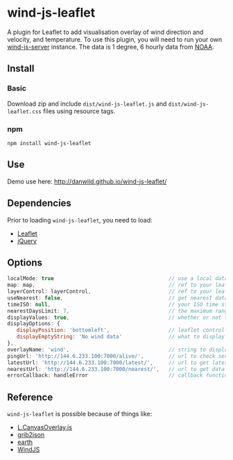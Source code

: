# wind-js-leaflet
A plugin for Leaflet to add visualisation overlay of wind direction and velocity, and temperature.
To use this plugin, you will need to run your own [wind-js-server](https://github.com/danwild/wind-js-server) instance.
The data is 1 degree, 6 hourly data from [NOAA](http://nomads.ncep.noaa.gov/).

## Install

### Basic
Download zip and include `dist/wind-js-leaflet.js` and `dist/wind-js-leaflet.css` files using resource tags.

### npm
`npm install wind-js-leaflet`

## Use
Demo use here: http://danwild.github.io/wind-js-leaflet/

## Dependencies
Prior to loading `wind-js-leaflet`, you need to load:
- [Leaflet](leafletjs.com)
- [jQuery](https://jquery.com/)

## Options
```javascript
localMode: true                                     // use a local data file to test before hitting a real wind-js-server
map: map,                                           // ref to your leaflet Map
layerControl: layerControl,                         // ref to your leaflet layer control
useNearest: false,                                  // get nearest data to your ISO time string
timeISO: null,                                      // your ISO time string, falls back to current time (can also use WindJsLeaflet.setTime(time))
nearestDaysLimit: 7,                                // the maximum range (±) to look for data 
displayValues: true,                                // whether or not to add a mouseover control to display values
displayOptions: {
   displayPosition: 'bottomleft',                   // leaflet control position
   displayEmptyString: 'No wind data'               // what to display in mouseover control when no data
},
overlayName: 'wind',                                // string to display for the overlay in your layer control
pingUrl: 'http://144.6.233.100:7000/alive/',        // url to check service availability
latestUrl: 'http://144.6.233.100:7000/latest/',     // url to get latest data with no required params   
nearestUrl: 'http://144.6.233.100:7000/nearest/',   // url to get data nearest a specified time ISO
errorCallback: handleError                          // callback function to get called on error
```

## Reference
`wind-js-leaflet` is possible because of things like:
- [L.CanvasOverlay.js](https://gist.github.com/Sumbera/11114288)
- [grib2json](https://github.com/cambecc/grib2json)
- [earth](https://github.com/cambecc/earth)
- [WindJS](https://github.com/Esri/wind-js)